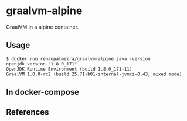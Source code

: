 # graalvm-alpine

GraalVM in a alpine container.

## Usage

```
$ docker run renanpalmeira/graalvm-alpine java -version
openjdk version "1.8.0_171"
OpenJDK Runtime Environment (build 1.8.0_171-11)
GraalVM 1.0.0-rc2 (build 25.71-b01-internal-jvmci-0.43, mixed mode)
```

## In docker-compose

## References
